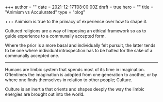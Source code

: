 +++
author = ""
date = 2021-12-17T08:00:00Z
draft = true
hero = ""
title = "Animism vs Acculurated"
type = "blog"

+++
Animism is true to the primacy of experience over how to shape it.

Cultured religions are a way of imposing an ethical framework so as to guide experience to a communally accepted form.

Where the prior is a more basal and individually felt pursuit, the latter tends to be one where individual introspection has to be halted for the sake of a communally accepted one.

***

Humans are limbic system that spends most of its time in imagination. Oftentimes the imagination is adopted from one generation to another, or by where one finds themselves in relation to other people; Culture.

Culture is an inertia that orients and shapes deeply the way the limbic energies are brought out into the world. 